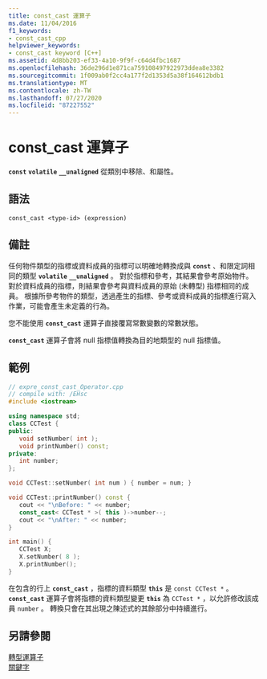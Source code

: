 ```yaml
---
title: const_cast 運算子
ms.date: 11/04/2016
f1_keywords:
- const_cast_cpp
helpviewer_keywords:
- const_cast keyword [C++]
ms.assetid: 4d8bb203-ef33-4a10-9f9f-c64d4fbc1687
ms.openlocfilehash: 36de296d1e871ca759108497922973ddea8e3382
ms.sourcegitcommit: 1f009ab0f2cc4a177f2d1353d5a38f164612bdb1
ms.translationtype: MT
ms.contentlocale: zh-TW
ms.lasthandoff: 07/27/2020
ms.locfileid: "87227552"
---
```

# <a name="const_cast-operator"></a>const_cast 運算子

**`const`** **`volatile`** **`__unaligned`** 從類別中移除、和屬性。

## <a name="syntax"></a>語法

```
const_cast <type-id> (expression)
```

## <a name="remarks"></a>備註

任何物件類型的指標或資料成員的指標可以明確地轉換成與 **`const`** 、和限定詞相同的類型 **`volatile`** **`__unaligned`** 。 對於指標和參考，其結果會參考原始物件。 對於資料成員的指標，則結果會參考與資料成員的原始 (未轉型) 指標相同的成員。 根據所參考物件的類型，透過產生的指標、參考或資料成員的指標進行寫入作業，可能會產生未定義的行為。

您不能使用 **`const_cast`** 運算子直接覆寫常數變數的常數狀態。

**`const_cast`** 運算子會將 null 指標值轉換為目的地類型的 null 指標值。

## <a name="example"></a>範例

```cpp
// expre_const_cast_Operator.cpp
// compile with: /EHsc
#include <iostream>

using namespace std;
class CCTest {
public:
   void setNumber( int );
   void printNumber() const;
private:
   int number;
};

void CCTest::setNumber( int num ) { number = num; }

void CCTest::printNumber() const {
   cout << "\nBefore: " << number;
   const_cast< CCTest * >( this )->number--;
   cout << "\nAfter: " << number;
}

int main() {
   CCTest X;
   X.setNumber( 8 );
   X.printNumber();
}
```

在包含的行上 **`const_cast`** ，指標的資料類型 **`this`** 是 `const CCTest *` 。 **`const_cast`** 運算子會將指標的資料類型變更 **`this`** 為 `CCTest *` ，以允許修改該成員 `number` 。 轉換只會在其出現之陳述式的其餘部分中持續進行。

## <a name="see-also"></a>另請參閱

[轉型運算子](../cpp/casting-operators.md)<br/>
[關鍵字](../cpp/keywords-cpp.md)
